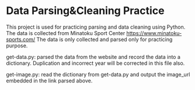 # Data Parsing&Cleaning Practice

This project is used for practicing parsing and data cleaning using Python. 
The data is collected from Minatoku Sport Center https://www.minatoku-sports.com/
The data is only collected and parsed only for practicing purpose.

get-data.py: parsed the data from the website and record the data into a dictionary. Duplication and incorrect year will be corrected in this file also.

get-image.py: read the dictionary from get-data.py and output the image_url embedded in the link parsed above.
